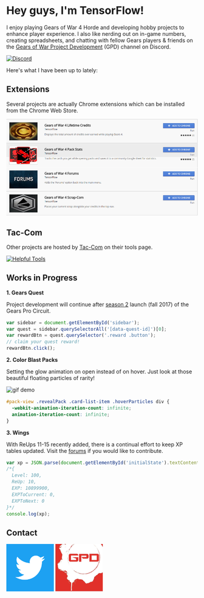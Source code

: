 # Hey guys, I'm TensorFlow!

I enjoy playing Gears of War 4 Horde and developing hobby projects to enhance player experience. I also like nerding out on in-game numbers, creating spreadsheets, and chatting with fellow Gears players & friends on the [Gears of War Project Development](https://discord.gg/NvjBC7E) (GPD) channel on Discord.

[![Discord](https://discordapp.com/assets/e4923594e694a21542a489471ecffa50.svg)](https://discordapp.com/)

Here's what I have been up to lately:

## Extensions

Several projects are actually Chrome extensions which can be installed from the Chrome Web Store.

[![Chrome Extensions](https://github.com/TheanosLearning/TheanosLearning.github.io/raw/master/images/ChromeExtensions.png)](https://chrome.google.com/webstore/search/gears%20of%20war%204?utm_source=chrome-ntp-icon&_feature=free&_category=ext/14-fun)

## Tac-Com

Other projects are hosted by [Tac-Com](http://gowtaccom.weebly.com/) on their tools page.

[![Helpful Tools](http://gowtaccom.weebly.com/uploads/5/4/7/8/54784787/lp-headers-tools_3_orig.jpg)](http://gowtaccom.weebly.com/tools.html)

## Works in Progress

**1. Gears Quest**

Project development will continue after [season 2](https://gearsofwar.com/en-us/community/news/announcing-gears-pro-circuit-season-2) launch (fall 2017) of the Gears Pro Circuit.

```javascript
var sidebar = document.getElementById('sidebar');
var quest = sidebar.querySelectorAll('[data-quest-id]')[0];
var rewardBtn = quest.querySelector('.reward .button');
// claim your quest reward!
rewardBtn.click();
```
  
**2. Color Blast Packs**

Setting the glow animation on open instead of on hover. Just look at those beautiful floating particles of rarity!

![gif demo](https://media.giphy.com/media/QLen4sArKARjO/giphy.gif)

```css
#pack-view .revealPack .card-list-item .hoverParticles div {
  -webkit-animation-iteration-count: infinite;
  animation-iteration-count: infinite;
}
```

**3. Wings**

With ReUps 11-15 recently added, there is a continual effort to keep XP tables updated. Visit the [forums](https://gearsofwar.com/en-us/forums/e9b54fc61eb74ad783d533ca502b0132/threads/re-up-10-i-need-your-help/7dbfff35-ba75-451a-802b-ef1f540018e3/posts) if you would like to contribute.

```javascript
var xp = JSON.parse(document.getElementById('initialState').textContent).versus.ExperienceStats.Stats[0];
/*{
  Level: 100,
  ReUp: 10,
  EXP: 10899900,
  EXPToCurrent: 0,
  EXPToNext: 0
}*/
console.log(xp);
```

## Contact

[![Twitter](https://github.com/TheanosLearning/TheanosLearning.github.io/raw/master/images/TwitterIcon.png)](https://twitter.com/_TensorFlow)
[![DiscordApp](https://github.com/TheanosLearning/TheanosLearning.github.io/raw/master/images/gpd_125x125.png)](https://discord.gg/NvjBC7E)

